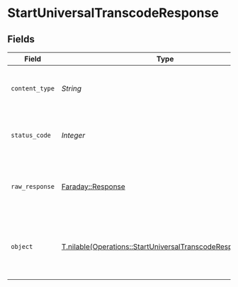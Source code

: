 # StartUniversalTranscodeResponse


## Fields

| Field                                                                                                                        | Type                                                                                                                         | Required                                                                                                                     | Description                                                                                                                  |
| ---------------------------------------------------------------------------------------------------------------------------- | ---------------------------------------------------------------------------------------------------------------------------- | ---------------------------------------------------------------------------------------------------------------------------- | ---------------------------------------------------------------------------------------------------------------------------- |
| `content_type`                                                                                                               | *String*                                                                                                                     | :heavy_check_mark:                                                                                                           | HTTP response content type for this operation                                                                                |
| `status_code`                                                                                                                | *Integer*                                                                                                                    | :heavy_check_mark:                                                                                                           | HTTP response status code for this operation                                                                                 |
| `raw_response`                                                                                                               | [Faraday::Response](https://www.rubydoc.info/gems/faraday/Faraday/Response)                                                  | :heavy_check_mark:                                                                                                           | Raw HTTP response; suitable for custom response parsing                                                                      |
| `object`                                                                                                                     | [T.nilable(Operations::StartUniversalTranscodeResponseBody)](../../models/operations/startuniversaltranscoderesponsebody.md) | :heavy_minus_sign:                                                                                                           | Unauthorized - Returned if the X-Plex-Token is missing from the header or query.                                             |